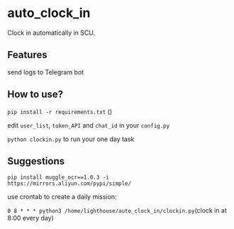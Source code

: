 # auto_clock_in
Clock in automatically in SCU.

## Features
send logs to Telegram bot

## How to use?
`pip install -r requirements.txt` ()

edit `user_list`, `token_API` and `chat_id` in your `config.py`

`python clockin.py` to run your one day task

## Suggestions
`pip install muggle_ocr==1.0.3 -i https://mirrors.aliyun.com/pypi/simple/`

use crontab to create a daily mission: 

`0 8 * * * python3 /home/lighthouse/auto_clock_in/clockin.py`(clock in at 8:00 every day)